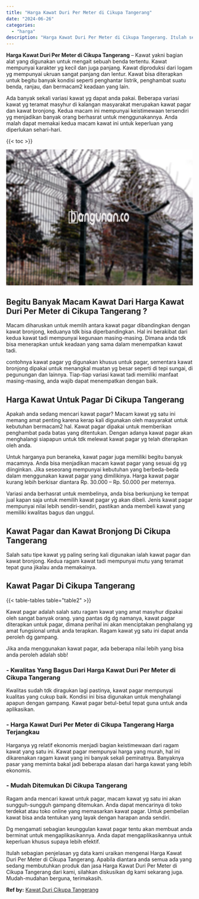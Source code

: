 ```yaml
---
title: "Harga Kawat Duri Per Meter di Cikupa Tangerang"
date: "2024-06-26"
categories: 
  - "harga"
description: "Harga Kawat Duri Per Meter di Cikupa Tangerang. Itulah sebagian penjelasan yg data kami uraikan mengenai Harga Kawat Duri Per Meter di Cikupa Tangerang. Apab..."
---
```


**Harga Kawat Duri Per Meter di Cikupa Tangerang** – Kawat yakni bagian alat yang digunakan untuk mengait sebuah benda tertentu. Kawat mempunyai karakter yg kecil dan juga panjang. Kawat diproduksi dari logam yg mempunyai ukruan sangat panjang dan lentur. Kawat bisa diterapkan untuk begitu banyak kondisi seperti penghantar listrik, penghambat suatu benda, ranjau, dan bermacam2 keadaan yang lain.

Ada banyak sekali variasi kawat yg dapat anda pakai. Beberapa variasi kawat yg teramat masyhur di kalangan masyarakat merupakan kawat pagar dan kawat bronjong. Kedua macam ini mempunyai keistimewaan tersendiri yg menjadikan banyak orang berhasrat untuk menggunakannya. Anda malah dapat memakai kedua macam kawat ini untuk keperluan yang diperlukan sehari-hari.

{{< toc >}}

![Harga Kawat Duri Per Meter di Cikupa Tangerang](/images/jual-kawat-murah37.png)

## Begitu Banyak Macam Kawat Dari Harga Kawat Duri Per Meter di Cikupa Tangerang ?

Macam diharuskan untuk memlih antara kawat pagar dibandingkan dengan kawat bronjong, keduanya tdk bisa diperbandingkan. Hal ini berakibat dari kedua kawat tadi mempunyai kegunaan masing-masing. Dimana anda tdk bisa menerapkan untuk keadaan yang sama dalam menempatkan kawat tadi.

contohnya kawat pagar yg digunakan khusus untuk pagar, sementara kawat bronjong dipakai untuk menangkal muatan yg besar seperti di tepi sungai, di pegunungan dan lainnya. Tiap-tiap variasi kawat tadi memiliki manfaat masing-masing, anda wajib dapat menempatkan dengan baik.

## Harga Kawat Untuk Pagar Di Cikupa Tangerang

Apakah anda sedang mencari kawat pagar? Macam kawat yg satu ini memang amat penting karena kerap kali digunakan oleh masyarakat untuk kebutuhan bermacam2 hal. Kawat pagar dipakai untuk memberikan penghambat pada batas yang ditentukan. Dengan adanya kawat pagar akan menghalangi siapapun untuk tdk melewat kawat pagar yg telah diterapkan oleh anda.

Untuk harganya pun beraneka, kawat pagar juga memiliki begitu banyak macamnya. Anda bisa menjadikan macam kawat pagar yang sesuai dg yg diinginkan. Jika seseorang mempunyai kebutuhan yang berbeda-beda dalam menggunakan kawat pagar yang dimilikinya. Harga kawat pagar kurang lebih berkisar diantara Rp. 30.000 – Rp. 50.000 per meternya.

Variasi anda berhasrat untuk membelinya, anda bisa berkunjung ke tempat jual kapan saja untuk memilih kawat pagar yg akan dibeli. Jenis kawat pagar mempunyai nilai lebih sendiri-sendiri, pastikan anda membeli kawat yang memiliki kwalitas bagus dan unggul.

## Kawat Pagar dan Kawat Bronjong Di Cikupa Tangerang

Salah satu tipe kawat yg paling sering kali digunakan ialah kawat pagar dan kawat bronjong. Kedua ragam kawat tadi mempunyai mutu yang teramat tepat guna jikalau anda memakainya.

## Kawat Pagar Di Cikupa Tangerang

{{< table-tables table="table2" >}}

Kawat pagar adalah salah satu ragam kawat yang amat masyhur dipakai oleh sangat banyak orang. yang pantas dg dg namanya, kawat pagar diterapkan untuk pagar, dimana perihal ini akan menciptakan penghalang yg amat fungsional untuk anda terapkan. Ragam kawat yg satu ini dapat anda peroleh dg gampang.

Jika anda menggunakan kawat pagar, ada beberapa nilai lebih yang bisa anda peroleh adalah sbb!

### \- Kwalitas Yang Bagus Dari Harga Kawat Duri Per Meter di Cikupa Tangerang

Kwalitas sudah tdk diragukan lagi pastinya, kawat pagar mempunyai kualitas yang cukup baik. Kondisi ini bisa digunakan untuk menghalangi apapun dengan gampang. Kawat pagar betul-betul tepat guna untuk anda aplikasikan.

### \- Harga Kawat Duri Per Meter di Cikupa Tangerang Harga Terjangkau

Harganya yg relatif ekonomis menjadi bagian keistimewaan dari ragam kawat yang satu ini. Kawat pagar mempunyai harga yang murah, hal ini dikarenakan ragam kawat yang ini banyak sekali peminatnya. Banyaknya pasar yang meminta bakal jadi beberapa alasan dari harga kawat yang lebih ekonomis.

### \- Mudah Ditemukan Di Cikupa Tangerang

Ragam anda mencari kawat untuk pagar, macam kawat yg satu ini akan sungguh-sungguh gampang ditemukan. Anda dapat mencarinya di toko terdekat atau toko online yang memasarkan kawat pagar. Untuk pembelian kawat bisa anda tentukan yang layak dengan harapan anda sendiri.

Dg mengamati sebagian keunggulan kawat pagar tentu akan membuat anda berminat untuk mengaplikasikannya. Anda dapat mengaplikasikannya untuk keperluan khusus supaya lebih efektif.

Itulah sebagian penjelasan yg data kami uraikan mengenai Harga Kawat Duri Per Meter di Cikupa Tangerang. Apabila diantara anda semua ada yang sedang membutuhkan produk dan jasa Harga Kawat Duri Per Meter di Cikupa Tangerang dari kami, silahkan diskusikan dg kami sekarang juga. Mudah-mudahan berguna, terimakasih.

**Ref by:** [Kawat Duri Cikupa Tangerang](https://id.wikipedia.org/wiki/Kawat)
